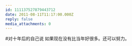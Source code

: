 ```yaml
---
id: 111137527879443712
date: 2011-08-11T11:17:00.000Z
reply: false
media_attachments: 0
---
```


#对十年后的自己说 如果现在没有比当年好很多。还可以努力。 ​​​​

